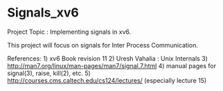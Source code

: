 # Signals_xv6

Project Topic : Implementing signals in xv6.

This project will focus on signals for Inter Process Communication.

References:
	1) xv6 Book revision 11
	2) Uresh Vahalia : Unix Internals
	3) http://man7.org/linux/man-pages/man7/signal.7.html
	4) manual pages for signal(3), raise, kill(2), etc.
	5) http://courses.cms.caltech.edu/cs124/lectures/ (especially lecture 15)
